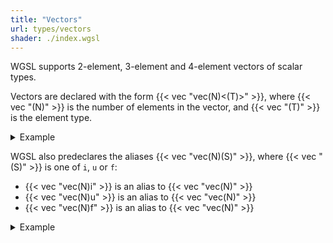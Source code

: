 ```yaml
---
title: "Vectors"
url: types/vectors
shader: ./index.wgsl
---
```


WGSL supports 2-element, 3-element and 4-element vectors of scalar types.

Vectors are declared with the form {{< vec "vec(N)<(T)>" >}}, where {{< vec "(N)" >}} is the number of elements in the vector, and {{< vec "(T)" >}} is the element type.

<details class='example'>
<summary>Example</summary>

|              |                                  |
|--------------|----------------------------------|
| `vec2<f32>`  | A two-element vector of `f32`.   |
| `vec3<u32>`  | A three-element vector of `u32`. |
| `vec4<bool>` | A four-element vector of `bool`. |

</details>

WGSL also predeclares the aliases {{< vec "vec(N)(S)" >}}, where {{< vec "(S)" >}} is one of `i`, `u` or `f`:

* {{< vec "vec(N)i" >}} is an alias to {{< vec "vec(N)<i32>" >}}
* {{< vec "vec(N)u" >}} is an alias to {{< vec "vec(N)<u32>" >}}
* {{< vec "vec(N)f" >}} is an alias to {{< vec "vec(N)<f32>" >}}

<details class='example'>
<summary>Example</summary>

|         |                             |
|---------|-----------------------------|
| `vec2f` | is an alias to `vec2<f32>`. |
| `vec3u` | is an alias to `vec3<u32>`. |
| `vec4i` | is an alias to `vec4<i32>`. |

</details>
